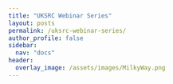 ```yaml
---
title: "UKSRC Webinar Series"
layout: posts
permalink: /uksrc-webinar-series/
author_profile: false
sidebar:
  nav: "docs"
header:
  overlay_image: /assets/images/MilkyWay.png 
---
```

 
